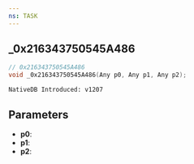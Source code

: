 ```yaml
---
ns: TASK
---
```

## _0x216343750545A486

```c
// 0x216343750545A486
void _0x216343750545A486(Any p0, Any p1, Any p2);
```

```
NativeDB Introduced: v1207
```

## Parameters
* **p0**:
* **p1**:
* **p2**:
